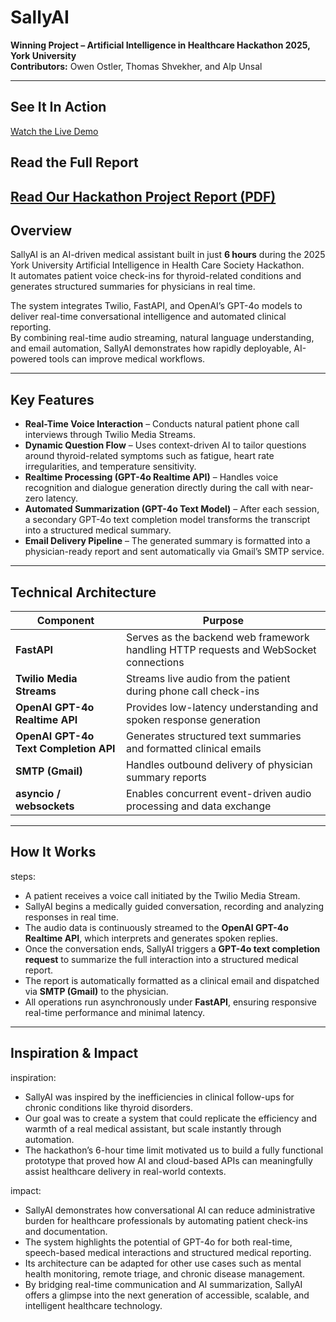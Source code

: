 # SallyAI

**Winning Project – Artificial Intelligence in Healthcare Hackathon 2025, York University**  
**Contributors:** Owen Ostler, Thomas Shvekher, and Alp Unsal  

---

## See It In Action  
[Watch the Live Demo](https://www.loom.com/share/2d2c0a3c8157435d90771a2a54d9b075?sid=2885d0ff-8164-49ab-8859-f83a9c6341b6)

## Read the Full Report  
[Read Our Hackathon Project Report (PDF)](https://github.com/oostler/SallyAI-York-Hack-Winner/blob/main/Medical%20AI%20Hackathon%20-%20Group%207.pdf)
---

## Overview  

SallyAI is an AI-driven medical assistant built in just **6 hours** during the 2025 York University Artificial Intelligence in Health Care Society Hackathon.  
It automates patient voice check-ins for thyroid-related conditions and generates structured summaries for physicians in real time.  

The system integrates Twilio, FastAPI, and OpenAI’s GPT-4o models to deliver real-time conversational intelligence and automated clinical reporting.  
By combining real-time audio streaming, natural language understanding, and email automation, SallyAI demonstrates how rapidly deployable, AI-powered tools can improve medical workflows.

---

## Key Features  

- **Real-Time Voice Interaction** – Conducts natural patient phone call interviews through Twilio Media Streams.  
- **Dynamic Question Flow** – Uses context-driven AI to tailor questions around thyroid-related symptoms such as fatigue, heart rate irregularities, and temperature sensitivity.  
- **Realtime Processing (GPT-4o Realtime API)** – Handles voice recognition and dialogue generation directly during the call with near-zero latency.  
- **Automated Summarization (GPT-4o Text Model)** – After each session, a secondary GPT-4o text completion model transforms the transcript into a structured medical summary.  
- **Email Delivery Pipeline** – The generated summary is formatted into a physician-ready report and sent automatically via Gmail’s SMTP service.  

---

## Technical Architecture  

| Component | Purpose |
|------------|----------|
| **FastAPI** | Serves as the backend web framework handling HTTP requests and WebSocket connections |
| **Twilio Media Streams** | Streams live audio from the patient during phone call check-ins |
| **OpenAI GPT-4o Realtime API** | Provides low-latency understanding and spoken response generation |
| **OpenAI GPT-4o Text Completion API** | Generates structured text summaries and formatted clinical emails |
| **SMTP (Gmail)** | Handles outbound delivery of physician summary reports |
| **asyncio / websockets** | Enables concurrent event-driven audio processing and data exchange |

---

## How It Works  

steps:
  - A patient receives a voice call initiated by the Twilio Media Stream.
  - SallyAI begins a medically guided conversation, recording and analyzing responses in real time.
  - The audio data is continuously streamed to the **OpenAI GPT-4o Realtime API**, which interprets and generates spoken replies.
  - Once the conversation ends, SallyAI triggers a **GPT-4o text completion request** to summarize the full interaction into a structured medical report.
  - The report is automatically formatted as a clinical email and dispatched via **SMTP (Gmail)** to the physician.
  - All operations run asynchronously under **FastAPI**, ensuring responsive real-time performance and minimal latency.

---

## Inspiration & Impact

inspiration:
  - SallyAI was inspired by the inefficiencies in clinical follow-ups for chronic conditions like thyroid disorders.
  - Our goal was to create a system that could replicate the efficiency and warmth of a real medical assistant, but scale instantly through automation.
  - The hackathon’s 6-hour time limit motivated us to build a fully functional prototype that proved how AI and cloud-based APIs can meaningfully assist healthcare delivery in real-world contexts.

impact:
  - SallyAI demonstrates how conversational AI can reduce administrative burden for healthcare professionals by automating patient check-ins and documentation.
  - The system highlights the potential of GPT-4o for both real-time, speech-based medical interactions and structured medical reporting.
  - Its architecture can be adapted for other use cases such as mental health monitoring, remote triage, and chronic disease management.
  - By bridging real-time communication and AI summarization, SallyAI offers a glimpse into the next generation of accessible, scalable, and intelligent healthcare technology.


